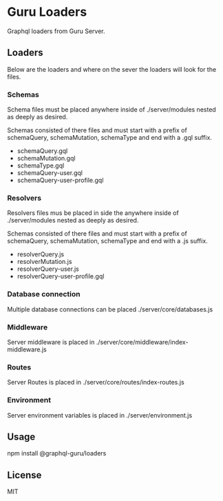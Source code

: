# Guru Loaders

Graphql loaders from Guru Server.

## Loaders

Below are the loaders and where on the sever the loaders will look for the files.

### Schemas
Schema files must be placed anywhere inside of ./server/modules nested as deeply as desired.

Schemas consisted of there files and must start with a prefix of schemaQuery, schemaMutation, schemaType and end with a .gql suffix.

- schemaQuery.gql
- schemaMutation.gql
- schemaType.gql
- schemaQuery-user.gql
- schemaQuery-user-profile.gql

### Resolvers
Resolvers files mus be placed in side the anywhere inside of ./server/modules nested as deeply as desired.

Schemas consisted of there files and must start with a prefix of schemaQuery, schemaMutation, schemaType and end with a .js suffix.

- resolverQuery.js
- resolverMutation.js
- resolverQuery-user.js
- resolverQuery-user-profile.gql

### Database connection
Multiple database connections can be placed ./server/core/databases.js


### Middleware
Server middleware is placed in ./server/core/middleware/index-middleware.js


### Routes
Server Routes is placed in ./server/core/routes/index-routes.js

### Environment
Server environment variables is placed in ./server/environment.js

## Usage
npm install @graphql-guru/loaders

## License
MIT

